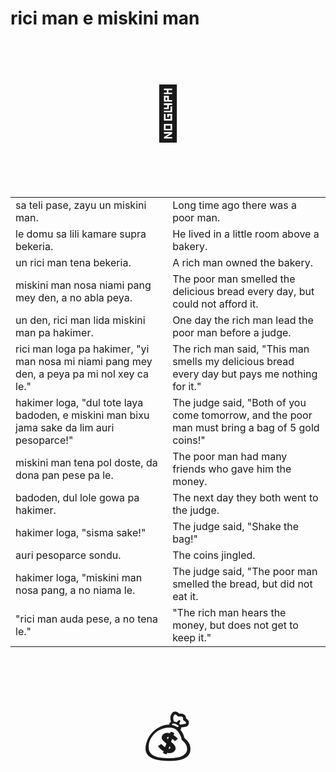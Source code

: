 # rici man e miskini man

<p style="font-size:6em;text-align:center;">🍞</p>

<table>
<tr><td>
sa teli pase, zayu un miskini man.
</td><td>
Long time ago there was a poor man.
</td></tr><tr><td>
le domu sa lili kamare supra bekeria.
</td><td>
He lived in a little room above a bakery.
</td></tr><tr><td>
un rici man tena bekeria.
</td><td>
A rich man owned the bakery.
</td></tr><tr><td>
miskini man nosa niami pang mey den, a no abla peya.
</td><td>
The poor man smelled the delicious bread every day, but could not afford it.
</td></tr><tr><td>
un den, rici man lida miskini man pa hakimer.
</td><td>
One day the rich man lead the poor man before a judge.
</td></tr><tr><td>
rici man loga pa hakimer, "yi man nosa mi niami pang mey den, a peya pa mi nol xey ca le."
</td><td>
The rich man said, "This man smells my delicious bread every day but pays me nothing for it."
</td></tr><tr><td>
hakimer loga, "dul tote laya badoden, e miskini man bixu jama sake da lim auri pesoparce!"
</td><td>
The judge said, "Both of you come tomorrow, and the poor man must bring a bag of 5 gold coins!"
</td></tr><tr><td>
miskini man tena pol doste, da dona pan pese pa le.
</td><td>
The poor man had many friends who gave him the money.
</td></tr><tr><td>
badoden, dul lole gowa pa hakimer.
</td><td>
The next day they both went to the judge.
</td></tr><tr><td>
hakimer loga, "sisma sake!"
</td><td>
The judge said, "Shake the bag!"
</td></tr><tr><td>
auri pesoparce sondu.
</td><td>
The coins jingled.
</td></tr><tr><td>
hakimer loga, "miskini man nosa pang, a no niama le.
</td><td>
The judge said, "The poor man smelled the bread, but did not eat it.
</td></tr><tr><td>
"rici man auda pese, a no tena le."
</td><td>
"The rich man hears the money, but does not get to keep it."
</td></tr>
</table>

<p style="font-size:6em;text-align:center;">💰</p>

